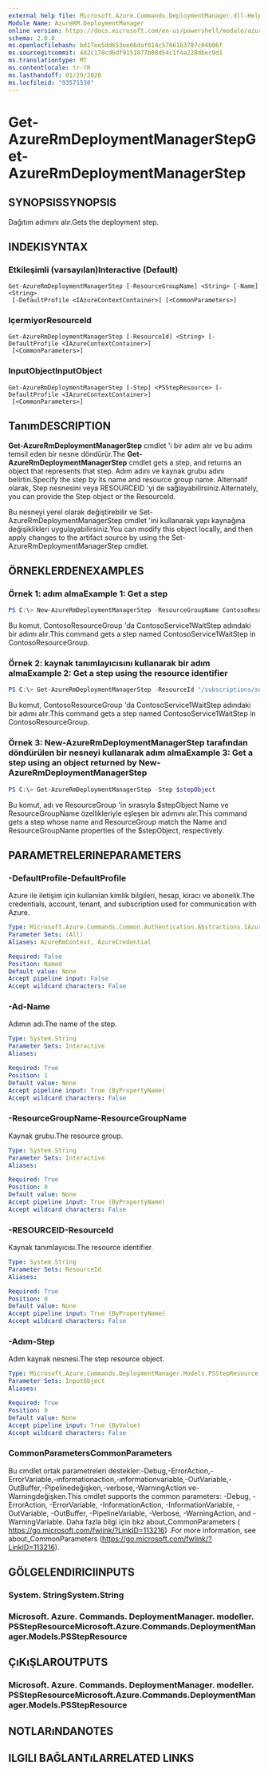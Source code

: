 ```yaml
---
external help file: Microsoft.Azure.Commands.DeploymentManager.dll-Help.xml
Module Name: AzureRM.DeploymentManager
online version: https://docs.microsoft.com/en-us/powershell/module/azurerm.deploymentmanager/get-azurermdeploymentmanagerstep
schema: 2.0.0
ms.openlocfilehash: bd17ee5dd653ee66daf014c57661b3787c04b06f
ms.sourcegitcommit: 4d2c178cd6df9151877b08d54c1f4a228dbec9d1
ms.translationtype: MT
ms.contentlocale: tr-TR
ms.lasthandoff: 01/29/2020
ms.locfileid: "93571530"
---
```

# <span data-ttu-id="f0e8b-101">Get-AzureRmDeploymentManagerStep</span><span class="sxs-lookup"><span data-stu-id="f0e8b-101">Get-AzureRmDeploymentManagerStep</span></span>

## <span data-ttu-id="f0e8b-102">SYNOPSIS</span><span class="sxs-lookup"><span data-stu-id="f0e8b-102">SYNOPSIS</span></span>
<span data-ttu-id="f0e8b-103">Dağıtım adımını alır.</span><span class="sxs-lookup"><span data-stu-id="f0e8b-103">Gets the deployment step.</span></span>

## <span data-ttu-id="f0e8b-104">INDEKI</span><span class="sxs-lookup"><span data-stu-id="f0e8b-104">SYNTAX</span></span>

### <span data-ttu-id="f0e8b-105">Etkileşimli (varsayılan)</span><span class="sxs-lookup"><span data-stu-id="f0e8b-105">Interactive (Default)</span></span>
```
Get-AzureRmDeploymentManagerStep [-ResourceGroupName] <String> [-Name] <String>
 [-DefaultProfile <IAzureContextContainer>] [<CommonParameters>]
```

### <span data-ttu-id="f0e8b-106">Içermiyor</span><span class="sxs-lookup"><span data-stu-id="f0e8b-106">ResourceId</span></span>
```
Get-AzureRmDeploymentManagerStep [-ResourceId] <String> [-DefaultProfile <IAzureContextContainer>]
 [<CommonParameters>]
```

### <span data-ttu-id="f0e8b-107">InputObject</span><span class="sxs-lookup"><span data-stu-id="f0e8b-107">InputObject</span></span>
```
Get-AzureRmDeploymentManagerStep [-Step] <PSStepResource> [-DefaultProfile <IAzureContextContainer>]
 [<CommonParameters>]
```

## <span data-ttu-id="f0e8b-108">Tanım</span><span class="sxs-lookup"><span data-stu-id="f0e8b-108">DESCRIPTION</span></span>
<span data-ttu-id="f0e8b-109">**Get-AzureRmDeploymentManagerStep** cmdlet 'i bir adım alır ve bu adımı temsil eden bir nesne döndürür.</span><span class="sxs-lookup"><span data-stu-id="f0e8b-109">The **Get-AzureRmDeploymentManagerStep** cmdlet gets a step, and returns an object that represents that step.</span></span>
<span data-ttu-id="f0e8b-110">Adım adını ve kaynak grubu adını belirtin.</span><span class="sxs-lookup"><span data-stu-id="f0e8b-110">Specify the step by its name and resource group name.</span></span> <span data-ttu-id="f0e8b-111">Alternatif olarak, Step nesnesini veya RESOURCEID 'yi de sağlayabilirsiniz.</span><span class="sxs-lookup"><span data-stu-id="f0e8b-111">Alternately, you can provide the Step object or the ResourceId.</span></span>

<span data-ttu-id="f0e8b-112">Bu nesneyi yerel olarak değiştirebilir ve Set-AzureRmDeploymentManagerStep cmdlet 'ini kullanarak yapı kaynağına değişiklikleri uygulayabilirsiniz.</span><span class="sxs-lookup"><span data-stu-id="f0e8b-112">You can modify this object locally, and then apply changes to the artifact source by using the Set-AzureRmDeploymentManagerStep cmdlet.</span></span>

## <span data-ttu-id="f0e8b-113">ÖRNEKLERDEN</span><span class="sxs-lookup"><span data-stu-id="f0e8b-113">EXAMPLES</span></span>

### <span data-ttu-id="f0e8b-114">Örnek 1: adım alma</span><span class="sxs-lookup"><span data-stu-id="f0e8b-114">Example 1: Get a step</span></span>
```powershell
PS C:\> New-AzureRmDeploymentManagerStep -ResourceGroupName ContosoResourceGroup -Name ContosoService1WaitStep
```

<span data-ttu-id="f0e8b-115">Bu komut, ContosoResourceGroup 'da ContosoService1WaitStep adındaki bir adımı alır.</span><span class="sxs-lookup"><span data-stu-id="f0e8b-115">This command gets a step named ContosoService1WaitStep in ContosoResourceGroup.</span></span>

### <span data-ttu-id="f0e8b-116">Örnek 2: kaynak tanımlayıcısını kullanarak bir adım alma</span><span class="sxs-lookup"><span data-stu-id="f0e8b-116">Example 2: Get a step using the resource identifier</span></span>
```powershell
PS C:\> Get-AzureRmDeploymentManagerStep -ResourceId "/subscriptions/subscriptionId/resourcegroups/ContosoResourceGroup/providers/Microsoft.DeploymentManager/steps/ContosoService1WaitStep"
```

<span data-ttu-id="f0e8b-117">Bu komut, ContosoResourceGroup 'da ContosoService1WaitStep adındaki bir adımı alır.</span><span class="sxs-lookup"><span data-stu-id="f0e8b-117">This command gets a step named ContosoService1WaitStep in ContosoResourceGroup.</span></span>

### <span data-ttu-id="f0e8b-118">Örnek 3: New-AzureRmDeploymentManagerStep tarafından döndürülen bir nesneyi kullanarak adım alma</span><span class="sxs-lookup"><span data-stu-id="f0e8b-118">Example 3: Get a step using an object returned by New-AzureRmDeploymentManagerStep</span></span>
```powershell
PS C:\> Get-AzureRmDeploymentManagerStep -Step $stepObject
```

 <span data-ttu-id="f0e8b-119">Bu komut, adı ve ResourceGroup 'in sırasıyla $stepObject Name ve ResourceGroupName özellikleriyle eşleşen bir adımını alır.</span><span class="sxs-lookup"><span data-stu-id="f0e8b-119">This command gets a step whose name and ResourceGroup match the Name and ResourceGroupName properties of the $stepObject, respectively.</span></span>


## <span data-ttu-id="f0e8b-120">PARAMETRELERINE</span><span class="sxs-lookup"><span data-stu-id="f0e8b-120">PARAMETERS</span></span>

### <span data-ttu-id="f0e8b-121">-DefaultProfile</span><span class="sxs-lookup"><span data-stu-id="f0e8b-121">-DefaultProfile</span></span>
<span data-ttu-id="f0e8b-122">Azure ile iletişim için kullanılan kimlik bilgileri, hesap, kiracı ve abonelik.</span><span class="sxs-lookup"><span data-stu-id="f0e8b-122">The credentials, account, tenant, and subscription used for communication with Azure.</span></span>

```yaml
Type: Microsoft.Azure.Commands.Common.Authentication.Abstractions.IAzureContextContainer
Parameter Sets: (All)
Aliases: AzureRmContext, AzureCredential

Required: False
Position: Named
Default value: None
Accept pipeline input: False
Accept wildcard characters: False
```

### <span data-ttu-id="f0e8b-123">-Ad</span><span class="sxs-lookup"><span data-stu-id="f0e8b-123">-Name</span></span>
<span data-ttu-id="f0e8b-124">Adımın adı.</span><span class="sxs-lookup"><span data-stu-id="f0e8b-124">The name of the step.</span></span>

```yaml
Type: System.String
Parameter Sets: Interactive
Aliases:

Required: True
Position: 1
Default value: None
Accept pipeline input: True (ByPropertyName)
Accept wildcard characters: False
```

### <span data-ttu-id="f0e8b-125">-ResourceGroupName</span><span class="sxs-lookup"><span data-stu-id="f0e8b-125">-ResourceGroupName</span></span>
<span data-ttu-id="f0e8b-126">Kaynak grubu.</span><span class="sxs-lookup"><span data-stu-id="f0e8b-126">The resource group.</span></span>

```yaml
Type: System.String
Parameter Sets: Interactive
Aliases:

Required: True
Position: 0
Default value: None
Accept pipeline input: True (ByPropertyName)
Accept wildcard characters: False
```

### <span data-ttu-id="f0e8b-127">-RESOURCEID</span><span class="sxs-lookup"><span data-stu-id="f0e8b-127">-ResourceId</span></span>
<span data-ttu-id="f0e8b-128">Kaynak tanımlayıcısı.</span><span class="sxs-lookup"><span data-stu-id="f0e8b-128">The resource identifier.</span></span>

```yaml
Type: System.String
Parameter Sets: ResourceId
Aliases:

Required: True
Position: 0
Default value: None
Accept pipeline input: True (ByPropertyName)
Accept wildcard characters: False
```

### <span data-ttu-id="f0e8b-129">-Adım</span><span class="sxs-lookup"><span data-stu-id="f0e8b-129">-Step</span></span>
<span data-ttu-id="f0e8b-130">Adım kaynak nesnesi.</span><span class="sxs-lookup"><span data-stu-id="f0e8b-130">The step resource object.</span></span>

```yaml
Type: Microsoft.Azure.Commands.DeploymentManager.Models.PSStepResource
Parameter Sets: InputObject
Aliases:

Required: True
Position: 0
Default value: None
Accept pipeline input: True (ByValue)
Accept wildcard characters: False
```

### <span data-ttu-id="f0e8b-131">CommonParameters</span><span class="sxs-lookup"><span data-stu-id="f0e8b-131">CommonParameters</span></span>
<span data-ttu-id="f0e8b-132">Bu cmdlet ortak parametreleri destekler:-Debug,-ErrorAction,-ErrorVariable,-ınformationaction,-ınformationvariable,-OutVariable,-OutBuffer,-Pipelinedeğişken,-verbose,-WarningAction ve-Warningdeğişken.</span><span class="sxs-lookup"><span data-stu-id="f0e8b-132">This cmdlet supports the common parameters: -Debug, -ErrorAction, -ErrorVariable, -InformationAction, -InformationVariable, -OutVariable, -OutBuffer, -PipelineVariable, -Verbose, -WarningAction, and -WarningVariable.</span></span>
<span data-ttu-id="f0e8b-133">Daha fazla bilgi için bkz about_CommonParameters ( https://go.microsoft.com/fwlink/?LinkID=113216) .</span><span class="sxs-lookup"><span data-stu-id="f0e8b-133">For more information, see about_CommonParameters (https://go.microsoft.com/fwlink/?LinkID=113216).</span></span>

## <span data-ttu-id="f0e8b-134">GÖLGELENDIRICI</span><span class="sxs-lookup"><span data-stu-id="f0e8b-134">INPUTS</span></span>

### <span data-ttu-id="f0e8b-135">System. String</span><span class="sxs-lookup"><span data-stu-id="f0e8b-135">System.String</span></span>

### <span data-ttu-id="f0e8b-136">Microsoft. Azure. Commands. DeploymentManager. modeller. PSStepResource</span><span class="sxs-lookup"><span data-stu-id="f0e8b-136">Microsoft.Azure.Commands.DeploymentManager.Models.PSStepResource</span></span>

## <span data-ttu-id="f0e8b-137">ÇıKıŞLAR</span><span class="sxs-lookup"><span data-stu-id="f0e8b-137">OUTPUTS</span></span>

### <span data-ttu-id="f0e8b-138">Microsoft. Azure. Commands. DeploymentManager. modeller. PSStepResource</span><span class="sxs-lookup"><span data-stu-id="f0e8b-138">Microsoft.Azure.Commands.DeploymentManager.Models.PSStepResource</span></span>

## <span data-ttu-id="f0e8b-139">NOTLARıNDA</span><span class="sxs-lookup"><span data-stu-id="f0e8b-139">NOTES</span></span>

## <span data-ttu-id="f0e8b-140">ILGILI BAĞLANTıLAR</span><span class="sxs-lookup"><span data-stu-id="f0e8b-140">RELATED LINKS</span></span>

